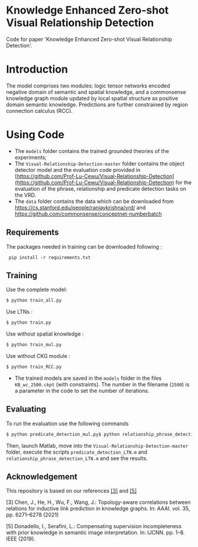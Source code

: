 # Knowledge Enhanced Zero-shot Visual Relationship Detection

Code for paper 'Knowledge Enhanced Zero-shot Visual Relationship Detection'.


# Introduction

The model comprises two modules: logic tensor networks encoded negative domain of semantic and spatial knowledge, and a commonsense knowledge graph module updated by local spatial structure as positive domain semantic knowledge. Predictions are further constrained by region connection calculus (RCC). 
# Using Code
-   The  `models`  folder contains the trained grounded theories of the experiments;
-   The  `Visual-Relationship-Detection-master`  folder contains the object detector model and the evaluation code provided in  [https://github.com/Prof-Lu-Cewu/Visual-Relationship-Detection](https://github.com/Prof-Lu-Cewu/Visual-Relationship-Detection)  for the evaluation of the phrase, relationship and predicate detection tasks on the VRD.
-  The  `data`  folder contains the data which can be downloaded from https://cs.stanford.edu/people/ranjaykrishna/vrd/ and https://github.com/commonsense/conceptnet-numberbatch

## Requirements

  The packages needed in training can be downloaded following :

     pip install -r requirements.txt

## Training

Use the complete model:  
```sh  
$ python train_all.py
```  
Use LTNs  :
```sh  
$ python train.py
```  
Use without spatial knowledge :
```sh  
$ python train_mul.py
```  
Use without CKG module :
```sh  
$ python train_RCC.py
```  
  
- The trained models are saved in the `models` folder in the files `KB_wc_2500.ckpt` (with constraints). The number in the filename (`2500`) is a parameter in the code to set the number of iterations.
## Evaluating

To run the evaluation use the following commands  
```sh  
$ python predicate_detection_mul.py$ python relationship_phrase_detection_mul.py
```  
Then, launch Matlab, move into the `Visual-Relationship-Detection-master` folder, execute the scripts `predicate_detection_LTN.m` and `relationship_phrase_detection_LTN.m` and see the results.

## Acknowledgement
This repository is based on our references [\[3\]](https://github.com/MIRALab-USTC/KG-TACT) and [\[5\]](https://github.com/ivanDonadello/Visual-Relationship-Detection-LTN)

[3] Chen, J., He, H., Wu, F., Wang, J.: Topology-aware correlations between relations for inductive link prediction in knowledge graphs. In: AAAI. vol. 35, pp. 6271–6278 (2021)

[5] Donadello, I., Serafini, L.: Compensating supervision incompleteness with prior knowledge in semantic image interpretation. In: IJCNN. pp. 1–8. IEEE (2019).
<!--stackedit_data:
eyJoaXN0b3J5IjpbMTExNzk1MTYwM119
-->
